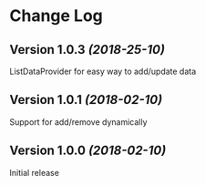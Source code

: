 Change Log
==========

Version 1.0.3 *(2018-25-10)*
----------------------------

ListDataProvider for easy way to add/update data


Version 1.0.1 *(2018-02-10)*
----------------------------

Support for add/remove dynamically



Version 1.0.0 *(2018-02-10)*
----------------------------

Initial release

